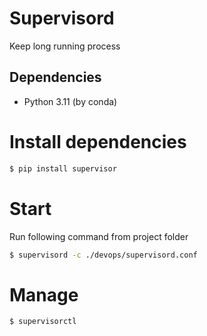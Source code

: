 # Supervisord
Keep long running process

## Dependencies
- Python 3.11 (by conda)

# Install dependencies
```sh
$ pip install supervisor
```

# Start
Run following command from project folder
```sh
$ supervisord -c ./devops/supervisord.conf
```

# Manage
```sh
$ supervisorctl
```